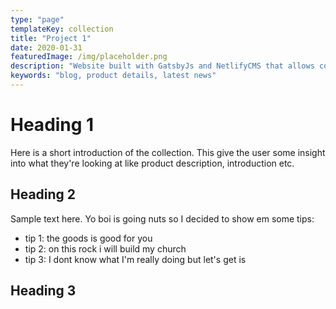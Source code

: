 ```yaml
---
type: "page"
templateKey: collection
title: "Project 1"
date: 2020-01-31
featuredImage: /img/placeholder.png
description: "Website built with GatsbyJs and NetlifyCMS that allows company to post lastest products and news."
keywords: "blog, product details, latest news"
---
```


# Heading 1

Here is a short introduction of the collection. This give the user some insight into what they're looking at like product description, introduction etc.

## Heading 2

Sample text here. Yo boi is going nuts so I decided to show em some tips: 
* tip 1: the goods is good for you 
* tip 2: on this rock i will build my church
* tip 3: I dont know what I'm really doing but let's get is

## Heading 3